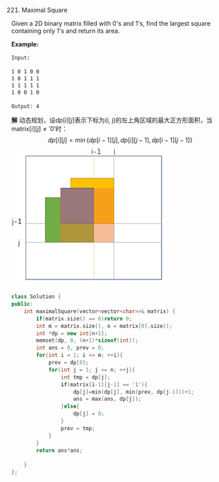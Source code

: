 221. Maximal Square

Given a 2D binary matrix filled with 0's and 1's, find the largest square containing only 1's and return its area.

**Example:**

```
Input: 

1 0 1 0 0
1 0 1 1 1
1 1 1 1 1
1 0 0 1 0

Output: 4
```

**解**	动态规划，设$dp[i][j]$表示下标为(i, j)的左上角区域的最大正方形面积，当$\mathrm{matrix}[i][j]\neq '0'$时：
$$
dp[i][j] = \min\{dp[i-1][j], dp[i][j-1], dp[i-1][j-1]\}
$$
<img src="..\pic\221.png.jpg" style="zoom:60%;" />

```c++
class Solution {
public:
    int maximalSquare(vector<vector<char>>& matrix) {
        if(matrix.size() == 0)return 0;
        int m = matrix.size(), n = matrix[0].size();
        int *dp = new int[n+1];
        memset(dp, 0, (n+1)*sizeof(int));
        int ans = 0, prev = 0;
        for(int i = 1; i <= m; ++i){
            prev = dp[0];
            for(int j = 1; j <= n; ++j){
                int tmp = dp[j];
                if(matrix[i-1][j-1] == '1'){
                    dp[j]=min(dp[j], min(prev, dp[j-1]))+1;
                    ans = max(ans, dp[j]);
                }else{
                    dp[j] = 0;
                }
                prev = tmp;
            }
        }
        return ans*ans;
        
    }
};
```

